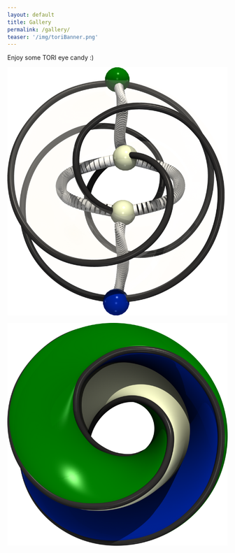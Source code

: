 ```yaml
---
layout: default
title: Gallery
permalink: /gallery/
teaser: '/img/toriBanner.png'
---
```


Enjoy some TORI eye candy :)




[![test](/img/gallery/ttkReeb_mini.png)](/img/gallery/ttkReeb.png)



[![test](/img/gallery/ttkLogo_mini.png)](/img/gallery/ttkLogo.png)

